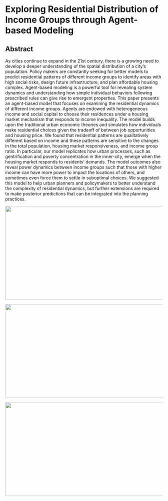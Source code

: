 # Exploring Residential Distribution of Income Groups through Agent-based Modeling

## Abstract 
As cities continue to expand in the 21st century, there is a growing need to develop a deeper understanding of the spatial distribution of a city’s population. Policy makers are constantly seeking for better models to predict residential patterns of different income groups to identify areas with high social risks, design future infrastructure, and plan affordable housing complex. Agent-based modeling is a powerful tool for revealing system dynamics and understanding how simple individual behaviors following prescribed rules can give rise to emergent properties. This paper presents an agent-based model that focuses on examining the residential dynamics of different income groups. Agents are endowed with heterogeneous income and social capital to choose their residences under a housing market mechanism that responds to income inequality. The model builds upon the traditional urban economic theories and simulates how individuals make residential choices given the tradeoff of between job opportunities and housing price. We found that residential patterns are qualitatively different based on income and these patterns are sensitive to the changes in the total population, housing market responsiveness, and income group ratio. In particular, our model replicates how urban processes, such as gentrification and poverty concentration in the inner-city, emerge when the housing market responds to residents’ demands. The model outcomes also reveal power dynamics between income groups such that those with higher income can have more power to impact the locations of others, and sometimes even force them to settle in suboptimal choices. We suggested this model to help urban planners and policymakers to better understand the complexity of residential dynamics, but further extensions are required to make posterior predictions that can be integrated into the planning practices. 

<p align="center">
  <img src="https://github.com/xiaofanliang/UrbanPoorSpatialDistribution/blob/master/simulation.png", width="600", height="300"/>
<p>
  
<p align="center">
  <img src="https://github.com/xiaofanliang/UrbanPoorSpatialDistribution/blob/master/allPctByN.jpg", width="600", height="300"/>
<p>
  
<p align="center">
  <img src="https://github.com/xiaofanliang/UrbanPoorSpatialDistribution/blob/master/BarchartbyN.jpg", width="600", height="300"/>
<p>
